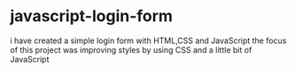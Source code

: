 # javascript-login-form
i have created a simple login form with HTML,CSS and JavaScript the focus of this project was improving styles by using CSS and a little bit of JavaScript

